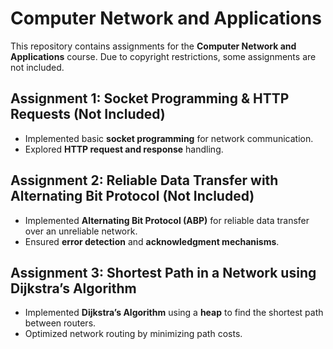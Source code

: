 # Computer Network and Applications  

This repository contains assignments for the **Computer Network and Applications** course. Due to copyright restrictions, some assignments are not included.  

## Assignment 1: Socket Programming & HTTP Requests (Not Included)  
- Implemented basic **socket programming** for network communication.  
- Explored **HTTP request and response** handling.  

## Assignment 2: Reliable Data Transfer with Alternating Bit Protocol (Not Included)  
- Implemented **Alternating Bit Protocol (ABP)** for reliable data transfer over an unreliable network.  
- Ensured **error detection** and **acknowledgment mechanisms**.  

## Assignment 3: Shortest Path in a Network using Dijkstra’s Algorithm  
- Implemented **Dijkstra’s Algorithm** using a **heap** to find the shortest path between routers.  
- Optimized network routing by minimizing path costs.  
